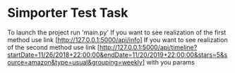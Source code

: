  # Simporter Test Task
To launch the project run 'main.py'
If you want to see realization of the first method use link [http://127.0.0.1:5000/api/info]
If you want to see realization of the second method use link [http://127.0.0.1:5000/api/timeline?startDate=11/26/2018+22:00:00&endDate=11/20/2019+22:00:00&stars=5&source=amazon&type=usual&grouping=weekly]
with you params
